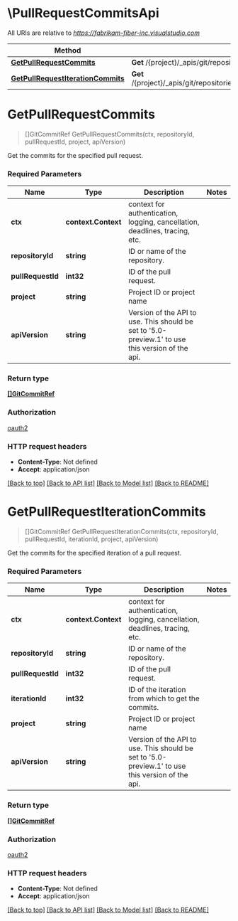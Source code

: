 # \PullRequestCommitsApi

All URIs are relative to *https://fabrikam-fiber-inc.visualstudio.com*

Method | HTTP request | Description
------------- | ------------- | -------------
[**GetPullRequestCommits**](PullRequestCommitsApi.md#GetPullRequestCommits) | **Get** /{project}/_apis/git/repositories/{repositoryId}/pullRequests/{pullRequestId}/commits | 
[**GetPullRequestIterationCommits**](PullRequestCommitsApi.md#GetPullRequestIterationCommits) | **Get** /{project}/_apis/git/repositories/{repositoryId}/pullRequests/{pullRequestId}/iterations/{iterationId}/commits | 


# **GetPullRequestCommits**
> []GitCommitRef GetPullRequestCommits(ctx, repositoryId, pullRequestId, project, apiVersion)


Get the commits for the specified pull request.

### Required Parameters

Name | Type | Description  | Notes
------------- | ------------- | ------------- | -------------
 **ctx** | **context.Context** | context for authentication, logging, cancellation, deadlines, tracing, etc.
  **repositoryId** | **string**| ID or name of the repository. | 
  **pullRequestId** | **int32**| ID of the pull request. | 
  **project** | **string**| Project ID or project name | 
  **apiVersion** | **string**| Version of the API to use.  This should be set to &#39;5.0-preview.1&#39; to use this version of the api. | 

### Return type

[**[]GitCommitRef**](GitCommitRef.md)

### Authorization

[oauth2](../README.md#oauth2)

### HTTP request headers

 - **Content-Type**: Not defined
 - **Accept**: application/json

[[Back to top]](#) [[Back to API list]](../README.md#documentation-for-api-endpoints) [[Back to Model list]](../README.md#documentation-for-models) [[Back to README]](../README.md)

# **GetPullRequestIterationCommits**
> []GitCommitRef GetPullRequestIterationCommits(ctx, repositoryId, pullRequestId, iterationId, project, apiVersion)


Get the commits for the specified iteration of a pull request.

### Required Parameters

Name | Type | Description  | Notes
------------- | ------------- | ------------- | -------------
 **ctx** | **context.Context** | context for authentication, logging, cancellation, deadlines, tracing, etc.
  **repositoryId** | **string**| ID or name of the repository. | 
  **pullRequestId** | **int32**| ID of the pull request. | 
  **iterationId** | **int32**| ID of the iteration from which to get the commits. | 
  **project** | **string**| Project ID or project name | 
  **apiVersion** | **string**| Version of the API to use.  This should be set to &#39;5.0-preview.1&#39; to use this version of the api. | 

### Return type

[**[]GitCommitRef**](GitCommitRef.md)

### Authorization

[oauth2](../README.md#oauth2)

### HTTP request headers

 - **Content-Type**: Not defined
 - **Accept**: application/json

[[Back to top]](#) [[Back to API list]](../README.md#documentation-for-api-endpoints) [[Back to Model list]](../README.md#documentation-for-models) [[Back to README]](../README.md)

